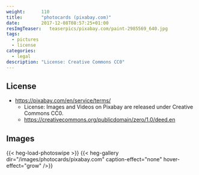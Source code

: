 ```yaml
---
weight:      110
title:       "photocards (pixabay.com)"
date:        2017-12-08T08:57:25+01:00
resImgTeaser:   teaserpics/pixabay.com/paint-2985569_640.jpg
tags:
  - pictures
  - license
categories:
  - legal
description: "License: Creative Commons CC0"
---
```



## License
* https://pixabay.com/en/service/terms/
  * License: Images and Videos on Pixabay are released under Creative Commons CC0.
  * https://creativecommons.org/publicdomain/zero/1.0/deed.en

## Images
{{< heg-load-photoswipe >}}
{{< heg-gallery dir="/images/photocards/pixabay.com" caption-effect="none" hover-effect="grow" />}} 

